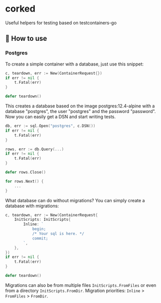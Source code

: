 # corked
 Useful helpers for testing based on testcontainers-go

## 🔨 How to use
### Postgres
To create a simple container with a database, just use this snippet:
```go
c, teardown, err := New(ContainerRequest{})
if err != nil {
	t.Fatal(err)
}

defer teardown()
```
This creates a database based on the image postgres:12.4-alpine with a database "postgres", the user "postgres" and the password "password". Now you can easily get a DSN and start writing tests.
```go
db, err := sql.Open("postgres", c.DSN())
if err != nil {
	t.Fatal(err)
}

rows, err := db.Query(...)
if err != nil {
    t.Fatal(err)
}

defer rows.Close()

for rows.Next() {
    ...
}
```

What database can do without migrations? You can simply create a database with migrations:
```go
c, teardown, err := New(ContainerRequest{
	InitScripts: InitScripts{
		Inline: `
			begin;
			/* Your sql is here. */
			commit;
		`,
	},
})
if err != nil {
	t.Fatal(err)
}

defer teardown()
```
Migrations can also be from multiple files `InitScripts.FromFiles` or even from a directory `InitScripts.FromDir`.
Migration priorities: `Inline` > `FromFiles` > `FromDir`.
